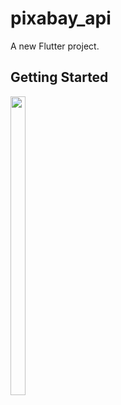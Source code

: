 # pixabay_api

A new Flutter project.

## Getting Started
<img src="https://github.com/user-attachments/assets/c5dec749-a2d8-409f-bfbe-a86535bfe225" width="22%" Height="35%">

